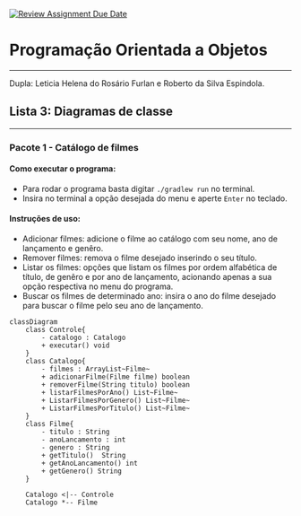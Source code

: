 [![Review Assignment Due Date](https://classroom.github.com/assets/deadline-readme-button-22041afd0340ce965d47ae6ef1cefeee28c7c493a6346c4f15d667ab976d596c.svg)](https://classroom.github.com/a/glaA5tz-)

# Programação Orientada a Objetos

--- 

Dupla: Leticia Helena do Rosário Furlan e Roberto da Silva Espindola.

## Lista 3: Diagramas de classe

---

### Pacote 1 - Catálogo de filmes

#### Como executar o programa:

- Para rodar o programa basta digitar ```./gradlew run``` no terminal.
- Insira no terminal a opção desejada do menu e aperte ```Enter``` no teclado.
#### Instruções de uso:

- Adicionar filmes: adicione o filme ao catálogo com seu nome, ano de lançamento e genêro.
- Remover filmes: remova o filme desejado inserindo o seu título.
- Listar os filmes: opções que listam os filmes por ordem alfabética de título, de genêro e por ano de lançamento, acionando apenas a sua opção respectiva no menu do programa.
- Buscar os filmes de determinado ano: insira o ano do filme desejado para buscar o filme pelo seu ano de lançamento.



```mermaid
classDiagram
    class Controle{
        - catalogo : Catalogo
        + executar() void
    }
    class Catalogo{
        - filmes : ArrayList~Filme~
        + adicionarFilme(Filme filme) boolean
        + removerFilme(String titulo) boolean
        + listarFilmesPorAno() List~Filme~
        + ListarFilmesPorGenero() List~Filme~
        + ListarFilmesPorTitulo() List~Filme~
    }
    class Filme{
        - titulo : String
        - anoLancamento : int
        - genero : String
        + getTitulo()  String
        + getAnoLancamento() int
        + getGenero() String
    }
    
    Catalogo <|-- Controle
    Catalogo *-- Filme

```